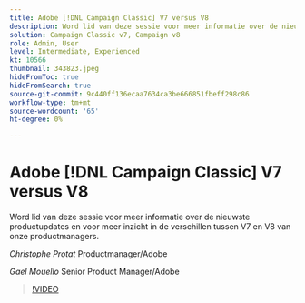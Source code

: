 ```yaml
---
title: Adobe [!DNL Campaign Classic] V7 versus V8
description: Word lid van deze sessie voor meer informatie over de nieuwste productupdates en voor meer inzicht in de verschillen tussen V7 en V8 van onze productmanagers.
solution: Campaign Classic v7, Campaign v8
role: Admin, User
level: Intermediate, Experienced
kt: 10566
thumbnail: 343823.jpeg
hideFromToc: true
hideFromSearch: true
source-git-commit: 9c440ff136ecaa7634ca3be666851fbeff298c86
workflow-type: tm+mt
source-wordcount: '65'
ht-degree: 0%

---
```


# Adobe [!DNL Campaign Classic] V7 versus V8

Word lid van deze sessie voor meer informatie over de nieuwste productupdates en voor meer inzicht in de verschillen tussen V7 en V8 van onze productmanagers.

*Christophe Protat* Productmanager/Adobe

*Gael Mouello* Senior Product Manager/Adobe

>[!VIDEO](https://video.tv.adobe.com/v/343823/?quality=12&learn=on)
